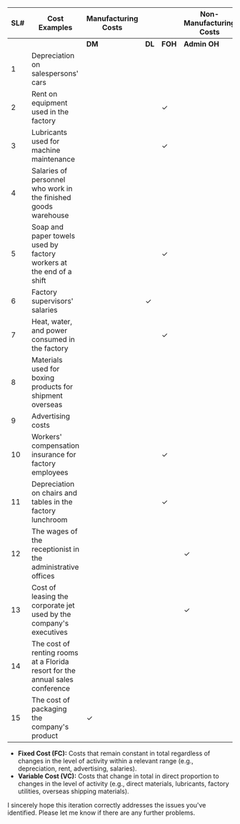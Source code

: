 | SL# | Cost Examples                                              | **Manufacturing Costs** |                  |                  | **Non-Manufacturing Costs** |                     | **Behaviour Wise** |      |      |
|-----|------------------------------------------------------------|----------------------|-------------------|-------------------|-----------------------------|---------------------|--------------------|------|------|
|     |                                                            | **DM**                | **DL**            | **FOH**           | **Admin OH**                | **MKTOH**             | **FC**              | **VC** | **MC** |
| 1   | Depreciation on salespersons' cars                        |                       |                   |                   |                             | ✓                   | ✓                  |      |      |
| 2   | Rent on equipment used in the factory                      |                       |                   | ✓                 |                             |                     | ✓                  |      |      |
| 3   | Lubricants used for machine maintenance                  |                       |                   | ✓                 |                             |                     |                    | ✓    |      |
| 4   | Salaries of personnel who work in the finished goods warehouse |                       |                   |                   |                             | ✓                   | ✓                  |      |      |
| 5   | Soap and paper towels used by factory workers at the end of a shift |                       |                   | ✓                 |                             |                     |                    | ✓    |      |
| 6   | Factory supervisors' salaries                            |                       | ✓                 |                   |                             |                     | ✓                  |      |      |
| 7   | Heat, water, and power consumed in the factory           |                       |                   | ✓                 |                             |                     |                    | ✓    |      |
| 8   | Materials used for boxing products for shipment overseas    |                       |                   |                   |                             | ✓                   |                    | ✓    |      |
| 9   | Advertising costs                                         |                       |                   |                   |                             | ✓                   | ✓                  |      |      |
| 10  | Workers' compensation insurance for factory employees      |                       |                   | ✓                 |                             |                     | ✓                  |      |      |
| 11  | Depreciation on chairs and tables in the factory lunchroom  |                       |                   | ✓                 |                             |                     | ✓                  |      |      |
| 12  | The wages of the receptionist in the administrative offices |                       |                   |                   | ✓                           |                     | ✓                  |      |      |
| 13  | Cost of leasing the corporate jet used by the company's executives |                       |                   |                   | ✓                           |                     | ✓                  |      |      |
| 14  | The cost of renting rooms at a Florida resort for the annual sales conference |                       |                   |                   |                             | ✓                   | ✓                  |      |      |
| 15  | The cost of packaging the company's product                 | ✓                   |                   |                   |                             |                     |                    | ✓    |      |
* **Fixed Cost (FC):** Costs that remain constant in total regardless of changes in the level of activity within a relevant range (e.g., depreciation, rent, advertising, salaries).
* **Variable Cost (VC):** Costs that change in total in direct proportion to changes in the level of activity (e.g., direct materials, lubricants, factory utilities, overseas shipping materials).

I sincerely hope this iteration correctly addresses the issues you've identified. Please let me know if there are any further problems.
